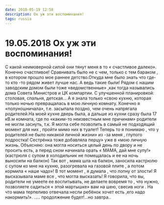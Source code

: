 ```yaml
---
date: 2018-05-19 12:58
description: Ох уж эти воспоминания!
tags: russia
---
```

# 19.05.2018 Ох уж эти воспоминания!

С какой неимоверной силой они тянут меня в то « счастливое далеко». Конечно счастливое! Сравнивать было не с чем, только с тем бараком , в котором прошло мое раннее детство.Откуда мне было знать что где-то кто -то рядом живет лучше нас. А ведь такие были! Рядом с нашим заводским домом были тоже «ведомственные» ,как тогда назывались дома Совета Министров и ЦК компартии. С улучшенной планировкой: столовая, спальня, детская... А я знала только «свою кухню, которая только ночью превращалась в мою личную комнату. Конечно я «полуношничала», т.е. засыпала поздно, чем очень напрягала родителей.На моей кухне дверь была, а дальше из кухни сразу была 17 кВ.м комната, где по «каким-то неизвестным мне причинам» родители не могли заснуть, т.к. Я могла себе позволить в самый не подходящий момент для них , пройти мимо них в туалет! Теперь то я понимаю , что у родителей не было никакой личной жизни» из -за меня , глупого подростка! Сестрёнка тоже добавляла перцу» уже в «мою личную жизнь. Объясняю: она могла носиться целый день по двору и не просить есть, а перед сном начинала орать « МАМА, дай мне супу!» (кастрюля с супом в холодильник не помещалась и ее на ночь выносили на балкон) Так вот , мама шла на балкон, заносила кастрюлю с супом ко мне на кухню, разогревала на газовой плите , а потом кормила « наше чадо»! В тот момент , я думала , что лопну от злости! Я высказывала маме все , что могла высказать! Я говорила, что вы, родители не умеете ее воспитывать, не делаете вовремя то , что нужно, позволяете садиться « этой мартышке» вам на шею, свесив ноги . На что мама терпеливо отвечала:»если ребёнок хочет есть ,его надо накормить!».                         ..... продолжение будет!...но завтра..
